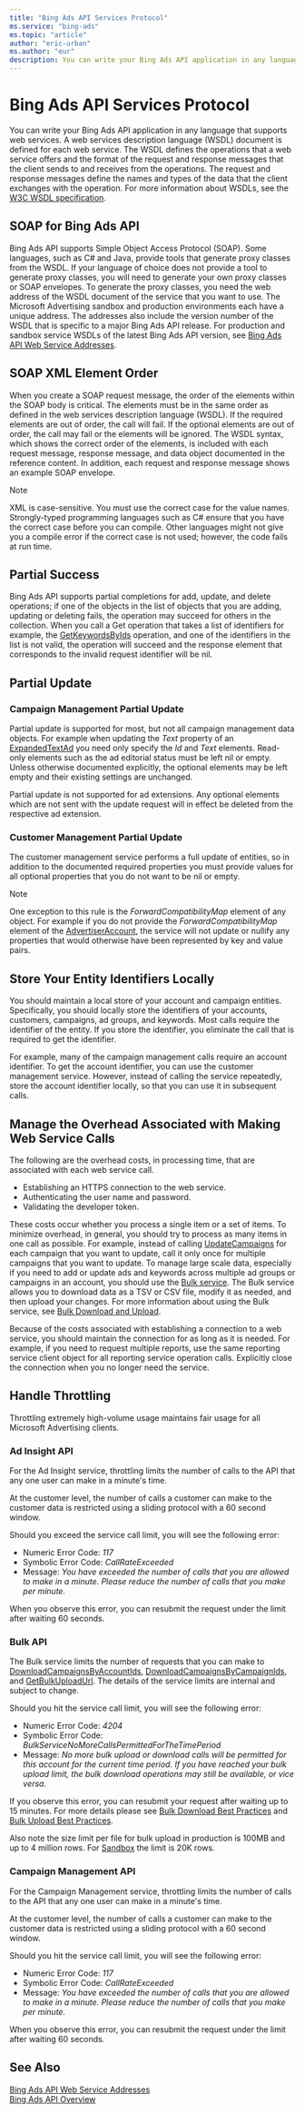 ```yaml
---
title: "Bing Ads API Services Protocol"
ms.service: "bing-ads"
ms.topic: "article"
author: "eric-urban"
ms.author: "eur"
description: You can write your Bing Ads API application in any language that supports web services.
---
```

# Bing Ads API Services Protocol
You can write your Bing Ads API application in any language that supports web services. A web services description language (WSDL) document is defined for each web service. The WSDL defines the operations that a web service offers and the format of the request and response messages that the client sends to and receives from the operations. The request and response messages define the names and types of the data that the client exchanges with the operation. For more information about WSDLs, see the [W3C WSDL specification](https://www.w3.org/TR/wsdl).

## SOAP for Bing Ads API
Bing Ads API supports Simple Object Access Protocol (SOAP). Some languages, such as C# and Java, provide tools that generate proxy classes from the WSDL. If your language of choice does not provide a tool to generate proxy classes, you will need to generate your own proxy classes or SOAP envelopes. To generate the proxy classes, you need the web address of the WSDL document of the service that you want to use. The Microsoft Advertising sandbox and production environments each have a unique address. The addresses also include the version number of the WSDL that is specific to a major Bing Ads API release. For production and sandbox service WSDLs of the latest Bing Ads API version, see [Bing Ads API Web Service Addresses](web-service-addresses.md).

## <a name="element-order"></a>SOAP XML Element Order
When you create a SOAP request message, the order of the elements within the SOAP body is critical. The elements must be in the same order as defined in the web services description language (WSDL). If the required elements are out of order, the call will fail. If the optional elements are out of order, the call may fail or the elements will be ignored. The WSDL syntax, which shows the correct order of the elements, is included with each request message, response message, and data object documented in the reference content. In addition, each request and response message shows an example SOAP envelope.

> [!NOTE]
> XML is case-sensitive. You must use the correct case for the value names. Strongly-typed programming languages such as C# ensure that you have the correct case before you can compile. Other languages might not give you a compile error if the correct case is not used; however, the code fails at run time.

## Partial Success
Bing Ads API supports partial completions for add, update, and delete operations; if one of the objects in the list of objects that you are adding, updating or deleting fails, the operation may succeed for others in the collection. When you call a Get operation that takes a list of identifiers for example, the [GetKeywordsByIds](../campaign-management-service/getkeywordsbyids.md) operation, and one of the identifiers in the list is not valid, the operation will succeed and the response element that corresponds to the invalid request identifier will be nil.

## Partial Update

### Campaign Management Partial Update
Partial update is supported for most, but not all campaign management data objects. For example when updating the *Text* property of an [ExpandedTextAd](../campaign-management-service/expandedtextad.md) you need only specify the *Id* and *Text* elements. Read-only elements such as the ad editorial status must be left nil or empty. Unless otherwise documented explicitly, the optional elements may be left empty and their existing settings are unchanged. 

Partial update is not supported for ad extensions. Any optional elements which are not sent with the update request will in effect be deleted from the respective ad extension.

### Customer Management Partial Update
The customer management service performs a full update of entities, so in addition to the documented required properties you must provide values for all optional properties that you do not want to be nil or empty. 

> [!NOTE]
> One exception to this rule is the *ForwardCompatibilityMap* element of any object. For example if you do not provide the *ForwardCompatibilityMap* element of the [AdvertiserAccount](../customer-management-service/advertiseraccount.md), the service will not update or nullify any properties that would otherwise have been represented by key and value pairs.

## <a name="store-locally"></a>Store Your Entity Identifiers Locally
You should maintain a local store of your account and campaign entities. Specifically, you should locally store the identifiers of your accounts, customers, campaigns, ad groups, and keywords. Most calls require the identifier of the entity. If you store the identifier, you eliminate the call that is required to get the identifier.

For example, many of the campaign management calls require an account identifier. To get the account identifier, you can use the customer management service. However, instead of calling the service repeatedly, store the account identifier locally, so that you can use it in subsequent calls.

## <a name="manage-overhead"></a>Manage the Overhead Associated with Making Web Service Calls
The following are the overhead costs, in processing time, that are associated with each web service call.

- Establishing an HTTPS connection to the web service. 
- Authenticating the user name and password. 
- Validating the developer token. 

These costs occur whether you process a single item or a set of items. To minimize overhead, in general, you should try to process as many items in one call as possible. For example, instead of calling [UpdateCampaigns](../campaign-management-service/updatecampaigns.md) for each campaign that you want to update, call it only once for multiple campaigns that you want to update. To manage large scale data, especially if you need to add or update ads and keywords across multiple ad groups or campaigns in an account, you should use the [Bulk service](../bulk-service/bulk-service-reference.md). The Bulk service allows you to download data as a TSV or CSV file, modify it as needed, and then upload your changes. For more information about using the Bulk service, see [Bulk Download and Upload](bulk-download-upload.md).

Because of the costs associated with establishing a connection to a web service, you should maintain the connection for as long as it is needed. For example, if you need to request multiple reports, use the same reporting service client object for all reporting service operation calls. Explicitly close the connection when you no longer need the service.

## <a name="throttling"></a>Handle Throttling
Throttling extremely high-volume usage maintains fair usage for all Microsoft Advertising clients.

### <a name="throttling-adinsight"></a>Ad Insight API
For the Ad Insight service, throttling limits the number of calls to the API that any one user can make in a minute's time.

At the customer level, the number of calls a customer can make to the customer data is restricted using a sliding protocol with a 60 second window.

Should you exceed the service call limit, you will see the following error:

- Numeric Error Code: *117*  
- Symbolic Error Code: *CallRateExceeded*  
- Message: *You have exceeded the number of calls that you are allowed to make in a minute. Please reduce the number of calls that you make per minute.*  

When you observe this error, you can resubmit the request under the limit after waiting 60 seconds.

### <a name="throttling-bulk"></a>Bulk API
The Bulk service limits the number of requests that you can make to [DownloadCampaignsByAccountIds](../bulk-service/downloadcampaignsbyaccountids.md), [DownloadCampaignsByCampaignIds](../bulk-service/downloadcampaignsbycampaignids.md), and [GetBulkUploadUrl](../bulk-service/getbulkuploadurl.md). The details of the service limits are internal and subject to change.

Should you hit the service call limit, you will see the following error:

- Numeric Error Code: *4204*  
- Symbolic Error Code: *BulkServiceNoMoreCallsPermittedForTheTimePeriod*  
- Message: *No more bulk upload or download calls will be permitted for this account for the current time period. If you have reached your bulk upload limit, the bulk download operations may still be available, or vice versa.*  

If you observe this error, you can resubmit your request after waiting up to 15 minutes. For more details please see [Bulk Download Best Practices](bulk-download-upload.md#downloadbestpractices) and [Bulk Upload Best Practices](bulk-download-upload.md#uploadbestpractices).

Also note the size limit per file for bulk upload in production is 100MB and up to 4 million rows. For [Sandbox](sandbox.md) the limit is 20K rows.

### <a name="throttling-campaign"></a>Campaign Management API
For the Campaign Management service, throttling limits the number of calls to the API that any one user can make in a minute's time.

At the customer level, the number of calls a customer can make to the customer data is restricted using a sliding protocol with a 60 second window.

Should you hit the service call limit, you will see the following error:

- Numeric Error Code: *117*  
- Symbolic Error Code: *CallRateExceeded*  
- Message: *You have exceeded the number of calls that you are allowed to make in a minute. Please reduce the number of calls that you make per minute.*  

When you observe this error, you can resubmit the request under the limit after waiting 60 seconds.

## See Also
[Bing Ads API Web Service Addresses](web-service-addresses.md)  
[Bing Ads API Overview](index.md)  


